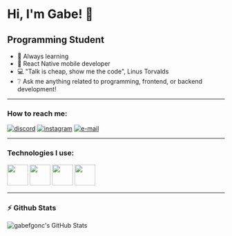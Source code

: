 # Hi, I'm Gabe! 👋

## Programming Student

- 🌱 Always learning
- 📲 React Native mobile developer
- 💻 "Talk is cheap, show me the code", Linus Torvalds
- ❔ Ask me anything related to programming, frontend, or backend development!

---

### How to reach me:

 <a href="https://discordapp.com/users/596035072818282498" target="_blank"><img alt="discord" src="https://img.shields.io/badge/Discord-7289DA?style=for-the-badge&logo=discord&logoColor=white"/></a>
 <a href="https://instagram.com/gabefgonc" target="_blank"><img alt="instagram" src="https://img.shields.io/badge/Instagram-E4405F?style=for-the-badge&logo=instagram&logoColor=white"/></a>
 <a href="mailto:gabefgonc@gmail.com?subject=Contact @gabefgonc"><img alt="e-mail" src="https://img.shields.io/badge/Gmail-D14836?style=for-the-badge&logo=gmail&logoColor=white"/></a>

---

### Technologies I use:
<p float="right">
<img height="48px alt="typescript" src="https://cdn.jsdelivr.net/gh/devicons/devicon/icons/typescript/typescript-original.svg" />
<img height="48px alt="javsacript" src="https://cdn.jsdelivr.net/gh/devicons/devicon/icons/javascript/javascript-original.svg" />
<img height="48px alt="vim" src="https://cdn.jsdelivr.net/gh/devicons/devicon/icons/vim/vim-original.svg" />
<img height="48pxg alt="react" src="https://cdn.jsdelivr.net/gh/devicons/devicon/icons/react/react-original.svg" />
<img height="48px src="https://cdn.jsdelivr.net/gh/devicons/devicon/icons/svelte/svelte-original.svg" />
</p>

---

### :zap: Github Stats

  <img align="left" alt="gabefgonc's GitHub Stats" src="https://github-readme-stats.vercel.app/api?username=gabefgonc&show_icons=true&count_private=true" />
